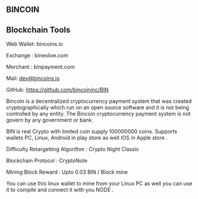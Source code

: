 ## BINCOIN

## Blockchain Tools

Web Wallet: bincoins.io

Exchange : binexlive.com

Merchant : binpayment.com

Mail: dev@bincoins.io

GitHub: https://github.com/bincoininc/BIN

Bincoin is a decentralized cryptocurrency payment system that was created cryptographically which run on an open source software and it is not being controlled by any entity. The Bincoin cryptocurrency payment system is not govern by any government or bank.

BIN is real Crypto with limited coin supply 100000000 coins. Supports wallets PC, Linux, Android in play store as well IOS in Apple store .

Difficulty Retargetting Algorithm :   Crypto Night Classic

Blockchain Protocol : CryptoNote

Mining Block Reward : Upto 0.03 BIN / Block mine

You can use this linux wallet to mine from your Linux PC as well you can use it to compile and connect it with you NODE . 

